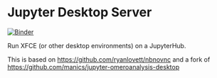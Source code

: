 # Jupyter Desktop Server
[![Binder](https://mybinder.org/badge_logo.svg)](https://mybinder.org/v2/gh/colinsauze/jupyter-desktop-server/master?urlpath=desktop)

Run XFCE (or other desktop environments) on a JupyterHub.

This is based on https://github.com/ryanlovett/nbnovnc and a fork of https://github.com/manics/jupyter-omeroanalysis-desktop
